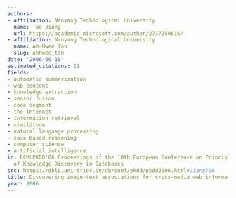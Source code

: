 ```yaml
---
authors:
- affiliation: Nanyang Technological University
  name: Tao Jiang
  url: https://academic.microsoft.com/author/2717250616/
- affiliation: Nanyang Technological University
  name: Ah-Hwee Tan
  slug: ahhwee_tan
date: '2006-09-18'
estimated_citations: 11
fields:
- automatic summarization
- web content
- knowledge extraction
- sensor fusion
- code segment
- the internet
- information retrieval
- similitude
- natural language processing
- case based reasoning
- computer science
- artificial intelligence
in: ECMLPKDD'06 Proceedings of the 10th European Conference on Principles and Practice
  of Knowledge Discovery in Databases
src: https://dblp.uni-trier.de/db/conf/pkdd/pkdd2006.html#JiangT06
title: Discovering image-text associations for cross-media web information fusion
year: 2006
---
```

